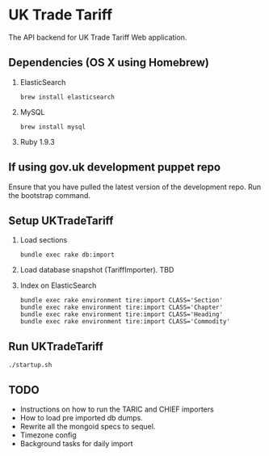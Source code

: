 # UK Trade Tariff

The API backend for UK Trade Tariff Web application.

## Dependencies (OS X using Homebrew)

1. ElasticSearch

    ```
    brew install elasticsearch
    ```
2. MySQL

    ```
    brew install mysql
    ```

3. Ruby 1.9.3

## If using gov.uk development puppet repo

Ensure that you have pulled the latest version of the development repo.
Run the bootstrap command.

## Setup UKTradeTariff

1. Load sections

    ```
    bundle exec rake db:import
    ```

2. Load database snapshot (TariffImporter). TBD

3. Index on ElasticSearch

    ```
    bundle exec rake environment tire:import CLASS='Section'
    bundle exec rake environment tire:import CLASS='Chapter'
    bundle exec rake environment tire:import CLASS='Heading'
    bundle exec rake environment tire:import CLASS='Commodity'
    ```

## Run UKTradeTariff

    ./startup.sh

## TODO

* Instructions on how to run the TARIC and CHIEF importers
* How to load pre imported db dumps.
* Rewrite all the mongoid specs to sequel.
* Timezone config
* Background tasks for daily import